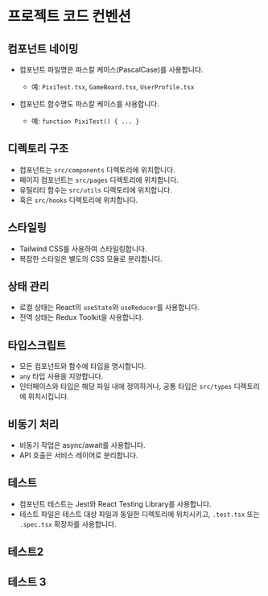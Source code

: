 # 프로젝트 코드 컨벤션

## 컴포넌트 네이밍

- 컴포넌트 파일명은 파스칼 케이스(PascalCase)를 사용합니다.

  - 예: `PixiTest.tsx`, `GameBoard.tsx`, `UserProfile.tsx`

- 컴포넌트 함수명도 파스칼 케이스를 사용합니다.
  - 예: `function PixiTest() { ... }`

## 디렉토리 구조

- 컴포넌트는 `src/components` 디렉토리에 위치합니다.
- 페이지 컴포넌트는 `src/pages` 디렉토리에 위치합니다.
- 유틸리티 함수는 `src/utils` 디렉토리에 위치합니다.
- 훅은 `src/hooks` 디렉토리에 위치합니다.

## 스타일링

- Tailwind CSS를 사용하여 스타일링합니다.
- 복잡한 스타일은 별도의 CSS 모듈로 분리합니다.

## 상태 관리

- 로컬 상태는 React의 `useState`와 `useReducer`를 사용합니다.
- 전역 상태는 Redux Toolkit을 사용합니다.

## 타입스크립트

- 모든 컴포넌트와 함수에 타입을 명시합니다.
- `any` 타입 사용을 지양합니다.
- 인터페이스와 타입은 해당 파일 내에 정의하거나, 공통 타입은 `src/types` 디렉토리에 위치시킵니다.

## 비동기 처리

- 비동기 작업은 async/await를 사용합니다.
- API 호출은 서비스 레이어로 분리합니다.

## 테스트

- 컴포넌트 테스트는 Jest와 React Testing Library를 사용합니다.
- 테스트 파일은 테스트 대상 파일과 동일한 디렉토리에 위치시키고, `.test.tsx` 또는 `.spec.tsx` 확장자를 사용합니다.

## 테스트2

## 테스트 3
